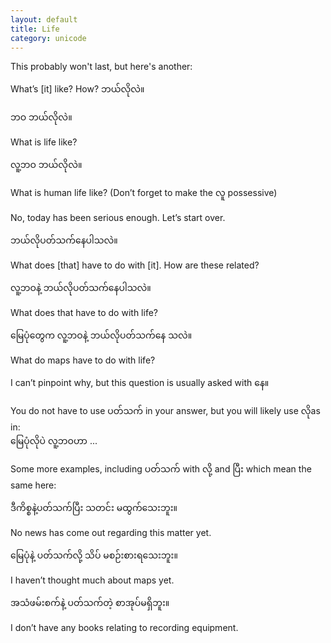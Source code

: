 ```yaml
---
layout: default
title: Life
category: unicode
---
```


<p>This probably won't last, but here's another:</p>

<p>What’s [it] like? How? <span class='mm3'>ဘယ်လိုလဲ။</span></p>

<p class='hide-trigger'><span class='mm3'>ဘဝ ဘယ်လိုလဲ။</span></p>
<p class='hide-this'>What is life like?</p>

<p class='hide-trigger'><span class='mm3'>လူ့ဘဝ ဘယ်လိုလဲ။</span></p>
<p class='hide-this'>What is human life like? (Don’t forget to make the <span class='mm3'>လူ</span> possessive)</p>

<p>No, today has been serious enough. Let’s start over.</p>

<p class='hide-trigger'><span class='mm3'>ဘယ်လိုပတ်သက်နေပါသလဲ။</span></p>
<p class='hide-this'>What does [that] have to do with [it]. How are these related?</p>

<p class='hide-trigger'><span class='mm3'>လူ့ဘဝနဲ့ ဘယ်လိုပတ်သက်နေပါသလဲ။</span></p>
<p class='hide-this'>What does that have to do with life?</p>

<p class='hide-trigger'><span class='mm3'>မြေပုံတွေက လူ့ဘဝနဲ့ ဘယ်လိုပတ်သက်နေ သလဲ။</span></p>
<p class='hide-this'>What do maps have to do with life?</p>

<p>I can’t pinpoint why, but this question is usually asked with <span class='mm3'>နေ။</span></p>
<p>You do not have to use <span class='mm3'>ပတ်သက်</span> in your answer, but you will likely use <span class='mm3'>လို</span>as in:<br>
<span class='mm3'>မြေပုံလိုပဲ လူ့ဘဝဟာ </span>...</p>

<p>Some more examples, including <span class='mm3'>ပတ်သက်</span> with <span class='mm3'>လို့</span> and <span class='mm3'>ပြီး</span> which mean the same here:</p>
<p class='hide-trigger'><span class='mm3'>ဒီကိစ္စနဲ့ပတ်သက်ပြီး သတင်း မထွက်သေးဘူး။</span></p>
<p class='hide-this'>No news has come out regarding this matter yet.</p>
<p class='hide-trigger'><span class='mm3'>မြေပုံနဲ့ ပတ်သက်လို့ သိပ် မစဉ်းစားရသေးဘူး။</span></p>
<p class='hide-this'>I haven’t thought much about maps yet.</p>
<p class='hide-trigger'><span class='mm3'>အသံဖမ်းစက်နဲ့ ပတ်သက်တဲ့ စာအုပ်မရှိဘူး။</span></p>
<p class='hide-this'>I don’t have any books relating to recording equipment.</p>
